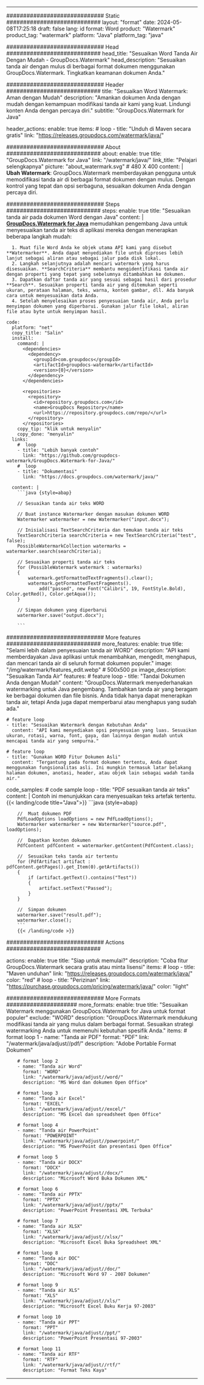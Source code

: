 
---
############################# Static ############################
layout: "format"
date:  2024-05-08T17:25:18
draft: false
lang: id
format: Word
product: "Watermark"
product_tag: "watermark"
platform: "Java"
platform_tag: "java"

############################# Head ############################
head_title: "Sesuaikan Word Tanda Air Dengan Mudah - GroupDocs.Watermark"
head_description: "Sesuaikan tanda air dengan mulus di berbagai format dokumen menggunakan GroupDocs.Watermark. Tingkatkan keamanan dokumen Anda."

############################# Header ############################
title: "Sesuaikan Word Watermark: Aman dengan Mudah" 
description: "Amankan dokumen Anda dengan mudah dengan kemampuan modifikasi tanda air kami yang kuat. Lindungi konten Anda dengan percaya diri."
subtitle: "GroupDocs.Watermark for Java" 

header_actions:
  enable: true
  items:
    #  loop
    - title: "Unduh di Maven secara gratis"
      link: "https://releases.groupdocs.com/watermark/java/"
      
############################# About ############################
about:
    enable: true
    title: "GroupDocs.Watermark for Java"
    link: "/watermark/java/"
    link_title: "Pelajari selengkapnya"
    picture: "about_watermark.svg" # 480 X 400
    content: |
       **Ubah Watermark**: GroupDocs.Watermark memberdayakan pengguna untuk memodifikasi tanda air di berbagai format dokumen dengan mulus. Dengan kontrol yang tepat dan opsi serbaguna, sesuaikan dokumen Anda dengan percaya diri.

############################# Steps ############################
steps:
    enable: true
    title: "Sesuaikan tanda air pada dokumen Word dengan Java"
    content: |
      **[GroupDocs.Watermark for Java](https://products.groupdocs.com/watermark/java/)** memudahkan pengembang Java untuk menyesuaikan tanda air teks di aplikasi mereka dengan menerapkan beberapa langkah mudah:
      
      1. Muat file Word Anda ke objek utama API kami yang disebut **Watermarker**. Anda dapat menyediakan file untuk diproses lebih lanjut sebagai aliran atau sebagai jalur pada disk lokal.
      2. Langkah selanjutnya adalah mencari watermark yang harus disesuaikan. **SearchCriteria** membantu mengidentifikasi tanda air dengan properti yang tepat yang sebelumnya ditambahkan ke dokumen.
      3. Dapatkan daftar tanda air yang sesuai sebagai hasil dari prosedur **Search**. Sesuaikan properti tanda air yang ditemukan seperti ukuran, perataan halaman, teks, warna, konten gambar, dll. Ada banyak cara untuk menyesuaikan data Anda.
      4. Setelah menyelesaikan proses penyesuaian tanda air, Anda perlu menyimpan dokumen yang diperbarui. Gunakan jalur file lokal, aliran file atau byte untuk menyimpan hasil.
   
    code:
      platform: "net"
      copy_title: "Salin"
      install:
        command: |
          <dependencies>
            <dependency>
              <groupId>com.groupdocs</groupId>
              <artifactId>groupdocs-watermark</artifactId>
              <version>{0}</version>
            </dependency>
          </dependencies>

          <repositories>
            <repository>
              <id>repository.groupdocs.com</id>
              <name>GroupDocs Repository</name>
              <url>https://repository.groupdocs.com/repo/</url>
            </repository>
          </repositories>
        copy_tip: "klik untuk menyalin"
        copy_done: "menyalin"
      links:
        #  loop
        - title: "Lebih banyak contoh"
          link: "https://github.com/groupdocs-watermark/GroupDocs.Watermark-for-Java/"
        #  loop
        - title: "Dokumentasi"
          link: "https://docs.groupdocs.com/watermark/java/"
          
      content: |
        ```java {style=abap}

        // Sesuaikan tanda air teks WORD

        // Buat instance Watermarker dengan masukan dokumen WORD
        Watermarker watermarker = new Watermarker("input.docx");

        // Inisialisasi TextSearchCriteria dan temukan tanda air teks
        TextSearchCriteria searchCriteria = new TextSearchCriteria("test", false);
        PossibleWatermarkCollection watermarks = watermarker.search(searchCriteria);
        
        // Sesuaikan properti tanda air teks
        for (PossibleWatermark watermark : watermarks)
        {
            watermark.getFormattedTextFragments().clear();
            watermark.getFormattedTextFragments().
                add("passed", new Font("Calibri", 19, FontStyle.Bold), Color.getRed(), Color.getAqua());
        }

        // Simpan dokumen yang diperbarui
        watermarker.save("output.docx");
        
        ```            
        
############################# More features ############################
more_features:
  enable: true
  title: "Selami lebih dalam penyesuaian tanda air WORD"
  description: "API kami memberdayakan Java aplikasi untuk menambahkan, mengedit, menghapus, dan mencari tanda air di seluruh format dokumen populer."
  image: "/img/watermark/features_edit.webp" # 500x500 px
  image_description: "Sesuaikan Tanda Air"
  features:
    # feature loop
    - title: "Tandai Dokumen Anda dengan Mudah"
      content: "GroupDocs.Watermark menyederhanakan watermarking untuk Java pengembang. Tambahkan tanda air yang beragam ke berbagai dokumen dan file bisnis. Anda tidak hanya dapat menerapkan tanda air, tetapi Anda juga dapat memperbarui atau menghapus yang sudah ada."

    # feature loop
    - title: "Sesuaikan Watermark dengan Kebutuhan Anda"
      content: "API kami menyediakan opsi penyesuaian yang luas. Sesuaikan ukuran, rotasi, warna, font, gaya, dan lainnya dengan mudah untuk mencapai tanda air yang sempurna."

    # feature loop
    - title: "Gunakan WORD Fitur Dokumen Asli"
      content: "Tergantung pada format dokumen tertentu, Anda dapat menggunakan fungsionalitas asli. Ini mungkin termasuk latar belakang halaman dokumen, anotasi, header, atau objek lain sebagai wadah tanda air."
      
  code_samples:
    # code sample loop
    - title: "PDF sesuaikan tanda air teks"
      content: |
        Contoh ini menunjukkan cara menyesuaikan teks artefak tertentu.
        {{< landing/code title="Java">}}
        ```java {style=abap}
        
        //  Muat dokumen PDF
        PdfLoadOptions loadOptions = new PdfLoadOptions();
        Watermarker watermarker = new Watermarker("source.pdf", loadOptions);

        //  Dapatkan konten dokumen
        PdfContent pdfContent = watermarker.getContent(PdfContent.class);

        //  Sesuaikan teks tanda air tertentu
        for (PdfArtifact artifact : pdfContent.getPages().get_Item(0).getArtifacts())
        {
            if (artifact.getText().contains("Test"))
            {
                artifact.setText("Passed");
            }
        }

        //  Simpan dokumen
        watermarker.save("result.pdf");
        watermarker.close();
        ```
        {{< /landing/code >}}


############################# Actions ############################

actions:
  enable: true
  title: "Siap untuk memulai?"
  description: "Coba fitur GroupDocs.Watermark secara gratis atau minta lisensi"
  items:
    #  loop
    - title: "Maven unduhan"
      link: "https://releases.groupdocs.com/watermark/java/"
      color: "red"
        #  loop
    - title: "Perizinan"
      link: "https://purchase.groupdocs.com/pricing/watermark/java/"
      color: "light"


############################# More Formats #####################
more_formats:
    enable: true
    title: "Sesuaikan Watermark menggunakan GroupDocs.Watermark for Java untuk format populer"
    exclude: "WORD"
    description: "GroupDocs.Watermark mendukung modifikasi tanda air yang mulus dalam berbagai format. Sesuaikan strategi watermarking Anda untuk memenuhi kebutuhan spesifik Anda."
    items: 
        # format loop 1
        - name: "Tanda air PDF"
          format: "PDF"
          link: "/watermark/java/adjust//pdf/"
          description: "Adobe Portable Format Dokumen"

        # format loop 2
        - name: "Tanda air Word"
          format: "WORD"
          link: "/watermark/java/adjust//word/"
          description: "MS Word dan dokumen Open Office"
          
        # format loop 3
        - name: "Tanda air Excel"
          format: "EXCEL"
          link: "/watermark/java/adjust//excel/"
          description: "MS Excel dan spreadsheet Open Office"

        # format loop 4
        - name: "Tanda air PowerPoint"
          format: "POWERPOINT"
          link: "/watermark/java/adjust//powerpoint/"
          description: "MS PowerPoint dan presentasi Open Office"

        # format loop 5
        - name: "Tanda air DOCX"
          format: "DOCX"
          link: "/watermark/java/adjust//docx/"
          description: "Microsoft Word Buka Dokumen XML"
          
        # format loop 6
        - name: "Tanda air PPTX"
          format: "PPTX"
          link: "/watermark/java/adjust//pptx/"
          description: "PowerPoint Presentasi XML Terbuka"
          
        # format loop 7
        - name: "Tanda air XLSX"
          format: "XLSX"
          link: "/watermark/java/adjust//xlsx/"
          description: "Microsoft Excel Buka Spreadsheet XML"

        # format loop 8
        - name: "Tanda air DOC"
          format: "DOC"
          link: "/watermark/java/adjust//doc/"
          description: "Microsoft Word 97 - 2007 Dokumen"

        # format loop 9
        - name: "Tanda air XLS"
          format: "XLS"
          link: "/watermark/java/adjust//xls/"
          description: "Microsoft Excel Buku Kerja 97-2003"

        # format loop 10
        - name: "Tanda air PPT"
          format: "PPT"
          link: "/watermark/java/adjust//ppt/"
          description: "PowerPoint Presentasi 97-2003"

        # format loop 11
        - name: "Tanda air RTF"
          format: "RTF"
          link: "/watermark/java/adjust//rtf/"
          description: "Format Teks Kaya"

---